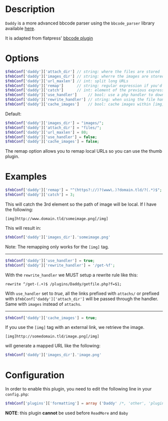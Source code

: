 # Description

`Daddy` is a more advanced bbcode parser using the `bbcode_parser` library available [here](http://christian-seiler.de/projekte/php/bbcode/index_en.html).

It is adapted from flatpress' [bbcode plugin](http://wiki.flatpress.org/doc:plugins:bbcode)

# Options

``` php
$fmbConf['daddy']['attach_dir'] // string: where the files are stored
$fmbConf['daddy']['images_dir'] // string: wherre the images are stored
$fmbConf['daddy']['url_maxlen'] // int: split long URLs
$fmbConf['daddy']['remap']      // string: regular expression if you'd like to remap URLS
$fmbConf['daddy']['catch']      // int: element of the previous expression to catch
$fmbConf['daddy']['use_handler']     // bool: use a php handler to download files. If images_dir and attach_dir are outside the site base dir, the handler is used.
$fmbConf['daddy']['rewrite_handler'] // string: when using the file handler, displays a "nice url". The '%f' string will be replaced by the filename
$fmbConf['daddy']['cache_images']    // bool: cache images within [img] tag. Requires $fmbConf['daddy']['use_handler'] = true
```

Default:

``` php
$fmbConf['daddy']['images_dir'] = "images/";
$fmbConf['daddy']['attach_dir'] = "files/";
$fmbConf['daddy']['url_maxlen'] = 80;
$fmbConf['daddy']['use_handler'] = false;
$fmbConf['daddy']['cache_images'] = false;
```

The remap option allows you to remap local URLs so you can use the thumb plugin.

# Examples

``` php
$fmbConf['daddy']['remap'] = "^(https?://)?(www\.)?domain.tld/?(.*)$";
$fmbConf['daddy']['catch'] = 3;
```

This will catch the 3rd element so the path of image will be local.
If I have the following:

```
[img]http://www.domain.tld/someimage.png[/img]
```

This will result in:

``` php
$fmbConf['daddy']['images_dir'].'someimage.png'
```

Note: The remapping only works for the `[img]` tag.

---

``` php
$fmbConf['daddy']['use_handler'] = true;
$fmbConf['daddy']['rewrite_handler'] = '/get-%f';
```

With the `rewrite_handler` we MUST setup a rewrite rule like this:

``` nginx
rewrite ^/get-(.+)$ /plugins/Daddy/getfile.php?f=$1;
```

With `use_handler` set to *true*, all the links prefixed with `attachs/` or prefixed with
`$fmbConf['daddy']['attach_dir']` will be passed through the handler.
Same with `images` instead of `attachs`.

---

``` php
$fmbConf['daddy']['cache_images'] = true;
```

If you use the `[img]` tag with an external link, we retrieve the image.

```
[img]http://somedomain.tld/image.png[/img]
```

will generate a mapped URL like the following:

``` php
$fmbConf['daddy']['images_dir'].'image.png'
```

# Configuration

In order to enable this plugin, you need to edit the following line in your `config.php`:

``` php
$fmbConf['plugins']['formatting'] = array ('Daddy' /*, 'other', 'plugins'*/);
```

**NOTE**: this plugin **cannot** be used before `ReadMore` and `Baby`

